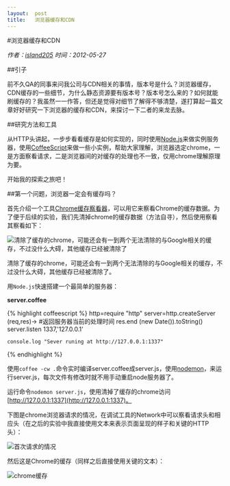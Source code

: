 ```yaml
---
layout:  post
title:   浏览器缓存和CDN
---
```


#浏览器缓存和CDN

*作者：[island205](http://island205.github.com) 时间：2012-05-27*

##引子

前不久QA的同事来问我公司与CDN相关的事情，版本号是什么？浏览器缓存，CDN缓存的一些细节，为什么静态资源要有版本号？版本号怎么来的？如何就能刷缓存的？我虽然一一作答，但还是觉得对细节了解得不够清楚，遂打算起一篇文章好好研究一下浏览器的缓存和CDN，来探讨一下二者的来龙去脉。

##研究方法和工具

从HTTP头讲起，一步步看看缓存是如何实现的，同时使用[Node.js](http://nodejs.org)来做实例服务器，使用[CoffeeScript](http://coffeescript.org)来做一些小实例，帮助大家理解，浏览器选定chrome，一是方面察看请求，二是浏览器间的对缓存的处理也不一致，仅用chrome理解原理为要。

开始我的探索之旅吧！

##第一个问题，浏览器一定会有缓存吗？

首先介绍一个工具[Chrome缓存察看器](http://www.nirsoft.net/utils/chrome_cache_view.html)，可以用它来察看Chrome的缓存数据。为了便于后续的实验，我们先清掉chrome的缓存数据（方法自寻），然后使用察看其察看如下：

![清除了缓存的chrome，可能还会有一到两个无法清除的与Google相关的缓存，不过没什么大碍，其他缓存已经被清除了](http://pic.yupoo.com/island205/BZR9gG7Y/medish.jpg)

清除了缓存的chrome，可能还会有一到两个无法清除的与Google相关的缓存，不过没什么大碍，其他缓存已经被清除了。

用`Node.js`快速搭建一个最简单的服务器：

**server.coffee**

{% highlight coffeescript %}
	http=require "http"
	server=http.createServer (req,res)->
		#返回服务器当前的处理时间
		res.end (new Date()).toString()
	server.listen 1337,'127.0.0.1'

	console.log "Sever runing at http://127.0.0.1:1337"
{% endhighlight %}

使用`coffee -cw .`命令实时编译server.coffee成server.js，使用[nodemon](https://github.com/remy/nodemon)，来运行server.js，每次文件有修改时就不用手动重启node服务器了。

运行命令`nodemon server.js`，使用清掉了缓存的chrome访问[http://127.0.0.1:1337](http://127.0.0.1:1337)。

下图是chrome浏览器请求的情况，在调试工具的Network中可以察看请求头和相应头（在之后的实验中我直接使用文本来表示页面呈现的样子和关键的HTTP头）：

![首次请求的情况](http://pic.yupoo.com/island205/BZRkumQT/medish.jpg)

然后这是Chrome的缓存（同样之后直接使用关键的文本）：

![chrome缓存](http://pic.yupoo.com/island205/BZRkOCtV/medish.jpg)


